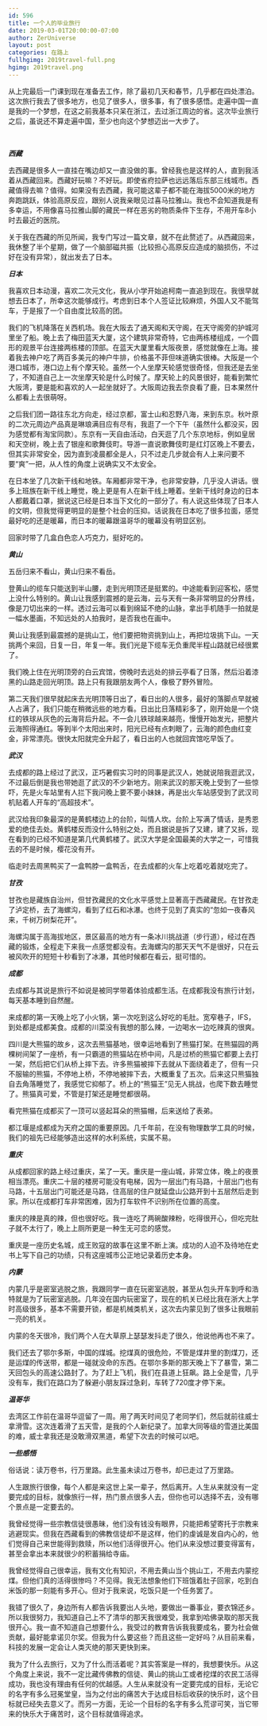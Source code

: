 ```yaml
---
id: 596
title: 一个人的毕业旅行
date: 2019-03-01T20:00:00-07:00
author: ZerUniverse
layout: post
categories: 在路上
fullhgimg: 2019travel-full.png
hgimg: 2019travel.png
---
```


从上完最后一门课到现在准备去工作，除了最初几天和春节，几乎都在四处漂泊。这次旅行我去了很多地方，也见了很多人，很多事，有了很多感悟。走遍中国一直是我的一个梦想，在这之前我基本只呆在浙江，去过浙江周边的省。这次毕业旅行之后，虽说还不算走遍中国，至少也向这个梦想迈出一大步了<!--more-->。

&nbsp;

_**西藏**_

去西藏是很多人一直挂在嘴边却又一直没做的事。曾经我也是这样的人，直到我活着从西藏回来。西藏好玩嘛？不好玩。即使省府拉萨也远远落后东部三线城市。西藏值得去嘛？值得。如果没有去西藏，我可能这辈子都不能在海拔5000米的地方奔跑跳跃，体验高原反应，跟别人说我亲眼见过喜马拉雅山。我也不会知道我是有多幸运，不用像喜马拉雅山脚的藏民一样在恶劣的物质条件下生存，不用开车8小时去最近的医院。

关于我在西藏的所见所闻，我专门写过一篇文章，就不在此赘述了。从西藏回来，我休整了半个星期，做了一个脑部磁共振（比较担心高原反应造成的脑损伤，不过好在没有异常），就出发去了日本。

_**日本**_

我喜欢日本动漫，喜欢二次元文化，我从小学开始追柯南一直追到现在。我很早就想去日本了，所幸这次能够成行。考虑到日本个人签证比较麻烦，外国人又不能驾车，于是报了一个自由度比较高的团。

我们的飞机降落在关西机场。我在大阪去了通天阁和天守阁，在天守阁旁的护城河里坐了船。晚上去了梅田蓝天大厦，这个建筑非常奇特，它由两栋楼组成，一个圆形的观景平台连接两栋楼的顶部。在蓝天大厦里看大阪夜景，感觉就像在上海。接着我去神户吃了两百多美元的神户牛排，价格虽不菲但味道确实很棒。大阪是一个港口城市，港口边上有个摩天轮。虽然一个人坐摩天轮感觉很奇怪，但我还是去坐了，不知道自己上一次坐摩天轮是什么时候了。摩天轮上的风景很好，能看到繁忙大阪湾，要是能和喜欢的人一起坐就好了。大阪周边我去奈良看了鹿，日本果然什么都看上去很萌呀。

之后我们团一路往东北方向走，经过京都，富士山和忍野八海，来到东京。秋叶原的二次元周边产品真是琳琅满目应有尽有，我逛了一个下午（虽然什么都没买，因为感觉都有淘宝同款）。东京有一天自由活动，白天逛了几个东京地标，例如皇居和天空树，晚上去了银座和歌舞伎町。导游一直说歌舞伎町是红灯区晚上不要去，但其实非常安全，因为直到凌晨都全是人，只不过走几步就会有人上来问要不要“爽”一把，从人性的角度上说确实又不太安全。

在日本坐了几次新干线和地铁。车厢都非常干净，也非常安静，几乎没人讲话。很多上班族在新干线上睡觉，晚上更是有人在新干线上睡着。坐新干线时身边的日本人都戴着口罩，据说这已经是日本当下文化的一部分了。有人说这些体现了日本人的文明，但我觉得更明显的是整个社会的压抑。话说我在日本吃了很多拉面，感觉最好吃的还是暖幕，而日本的暖幕跟温哥华的暖幕没有明显区别。

回家时带了几盒白色恋人巧克力，挺好吃的。

_**黄山**_

五岳归来不看山，黄山归来不看岳。

登黄山的缆车只能送到半山腰，走到光明顶还是挺累的。中途能看到迎客松，感觉上没什么特别的。黄山让我感到震撼的是云海，云与天有一条非常明显的分界线，像是刀切出来的一样。透过云海可以看到绵延不绝的山脉，拿出手机随手一拍就是一幅水墨画，不知远处的人拍我时，是否我也在画中。

黄山让我感到最震撼的是挑山工，他们要把物资挑到山上，再把垃圾挑下山。一天挑两个来回，日复一日，年复一年。我们光是下缆车无负重爬半程山路就已经很累了。

我们晚上住在光明顶旁的白云宾馆，傍晚时去远处的排云亭看了日落，然后沿着漆黑的山路走回光明顶。路上只有我跟朋友两个人，像极了野外冒险。

第二天我们很早就起床去光明顶等日出了，看日出的人很多，最好的落脚点早就被人占满了，我们只能在稍微远些的地方看。日出比日落精彩多了，刚开始是一个烧红的铁球从灰色的云海背后升起。不一会儿铁球越来越亮，慢慢开始发光，把整片云海照得通红。等到半个太阳出来时，阳光已经有点刺眼了，云海的颜色由红变金，非常漂亮。很快太阳就完全升起了，看日出的人也就回宾馆吃早饭了。

_**武汉**_

去成都的路上经过了武汉，正巧暑假实习时的同事是武汉人，她就说陪我逛武汉，不过最后倒是我也带她逛了武汉的不少新地方。刚来武汉的那天晚上受到了一些惊吓，先是火车站里有人拦下我问晚上要不要小妹妹，再是出火车站感受到了武汉司机贴着人开车的“高超技术”。

武汉给我印象最深的是黄鹤楼边上的台阶，叫情人坎。台阶上写满了情话，是秀恩爱的绝佳去处。黄鹤楼反而没什么特别之处，而且据说是拆了又建，建了又拆，现在看到的已经不知道是第几代黄鹤楼了。武汉大学是全国最美的大学之一，可惜我去的不是时候，樱花没有开。

临走时去周黑鸭买了一盒鸭脖一盒鸭舌，在去成都的火车上吃着吃着就吃完了。

_**甘孜**_

甘孜也是藏族自治州，但甘孜藏民的文化水平感觉上显著高于西藏藏民。在甘孜走了泸定桥，去了海螺沟，看到了红石和冰瀑。也终于见到了真实的“忽如一夜春风来，千树万树梨花开”。

海螺沟属于高海拔地区，景区最高的地方有一条冰川挑战道（步行道），经过在西藏的锻炼，全程走下来我一点感觉都没有。去海螺沟的那天天气不是很好，只在云被风吹开的短短十秒看到了冰瀑，其他时候都在看云，挺可惜的。

_**成都**_

去成都与其说是旅行不如说是被同学带着体验成都生活。在成都我没有旅行计划，每天基本睡到自然醒。

来成都的第一天晚上吃了小火锅，第一次吃到这么好吃的毛肚。宽窄巷子，IFS，到处都是成都美食。成都的川菜没有我想的那么辣，一边喝水一边吃辣真的很爽。

四川是大熊猫的故乡，这次去熊猫基地，很幸运地看到了熊猫打架。在熊猫园的两棵树间架了一座桥，有一只霸道的熊猫站在桥中间，凡是过桥的熊猫它都要上去打一架，然后把它们从桥上摔下去。许多熊猫被摔下去就从下面绕着走了，但有一只不服输的熊猫，不停地上桥，不停地被摔下去，大概重复了五次。后来这只熊猫独自去角落睡觉了，我感觉它抑郁了。桥上的“熊猫王”见无人挑战，也爬下数去睡觉了。熊猫真可爱，不管是打架还是睡觉都很萌。

看完熊猫在成都买了一顶可以竖起耳朵的熊猫帽，后来送给了表弟。

都江堰是成都成为天府之国的重要原因。几千年前，在没有物理数学工具的时候，我们的祖先已经能够造出这样的水利系统，实属不易。

_**重庆**_

从成都回家的路上经过重庆，呆了一天。重庆是一座山城，非常立体，晚上的夜景相当漂亮。重庆二十层的楼房可能没有电梯，因为一层出门有马路，十层出门也有马路，十五层出门可能还是马路，住高层的住户就延盘山公路开到十五层然后走到家。所以在成都打车非常困难，因为打车软件不识别所在位置的高度。

重庆的辣是真的辣，但也很好吃。我一连吃了两碗酸辣粉，吃得很开心，但吃完肚子就不太行了，晚上上厕所更是一种生无可恋的感觉。

重庆是一座历史名城，成王败寇的故事在这里不断上演。成功的人迫不及待地在史书上写下自己的功绩，只有这座城市公正地记录着历史本身。

_**内蒙**_

内蒙几乎是密室逃脱之旅，我跟同学一直在玩密室逃脱，甚至从包头开车到呼和浩特就是为了玩密室逃脱。几年没在国内玩密室了，现在的机关已经比我在浙大上学时高级很多，基本不需要开锁，都是机械类机关，这次去内蒙见到了很多让我眼前一亮的机关。

内蒙的冬天很冷，我们两个人在大草原上瑟瑟发抖走了很久，他说他再也不来了。

我们还去了鄂尔多斯，中国的煤城。挖煤真的很危险，不管是煤井里的割煤刀，还是运煤的传送带，都是一碰就没命的东西。在鄂尔多斯的那天晚上下了暴雪，第二天回包头的高速公路封了。为了赶上飞机，我们在县道上狂飙。路上全是雪，几乎没有车，我们在路口为了躲避小朋友踩过急刹，车转了720度才停下来。

_**温哥华**_

去湾区工作前在温哥华逗留了一周。用了两天时间见了老同学们，然后就前往威士拿滑雪。这次连着滑了五天雪，是我的个人新纪录了。加拿大同等级的雪道比美国的难，威士拿我还是没敢滑双黑道，希望下次去的时候可以吧。

_**一些感悟**_

俗话说：读万卷书，行万里路。此生虽未读过万卷书，却已走过了万里路。

人生跟旅行很像，每个人都是来这世上呆一辈子，然后离开。人生从来就没有一定要完成的目标，就像旅行一样，热门景点很多人去，但你也可以选择不去，没有哪个景点是一定要去的。

我曾经觉得一些宗教信徒很愚昧，他们没有钱没有眼界，只能把希望寄托于宗教来逃避现实。但我在西藏看到的佛教信徒却不是这样，他们的虔诚是发自内心的，他们觉得自己来世能得到救赎，所以他们活得很开心。他们从来没想过要变得富有，甚至会拿出本来就很少的积蓄捐给寺庙。

我曾经觉得自己很幸运，我有文化有知识，不用去黄山当个挑山工，不用去内蒙挖煤。但他们真的活得很惨吗？不见得。我无法想象他们下班饿着肚子回家，吃到白米饭的那一刻能有多开心。但对于我来说，吃饭只是一个任务罢了。

我错了很久了，身边所有人都告诉我要出人头地，要做出一番事业，要衣锦还乡。所以我很努力，我知道自己上不了清华的那天我很难受，我拿到哈佛录取的那天我很开心。我一直不知道自己想要什么，我受过的教育告诉我我要成名，要为社会做贡献，最好能拿诺贝尔奖。但我为什么要这些？而且这些一定好吗？从目前来看，科技的发展一定会让人类灭绝的那天更快到来。

我为了什么去旅行，又为了什么而活着呢？其实答案是一样的，我想要快乐。从这个角度上来说，我不一定比藏传佛教的信徒、黄山的挑山工或者挖煤的农民工活得成功，我也没有理由有任何的优越感。人生从来就没有一定要完成的目标，无论它的名字有多么冠冕堂皇，当为之付出的痛苦大于达成目标后收获的快乐时，这个目标就已经失去意义了。而另一方面，无论一个目标的名字有多么荒谬可笑，当它带来的快乐大于痛苦时，这个目标就值得追求。